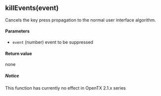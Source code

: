 <!-- This file was generated by the script. Do not edit it, any changes will be lost! -->

## killEvents(event)



Cancels the key press propagation to the normal user interface algorithm.


#### Parameters

* `event` (number) event to be suppressed



#### Return value

none

##### Notice
This function has currently no effect in OpenTX 2.1.x series


